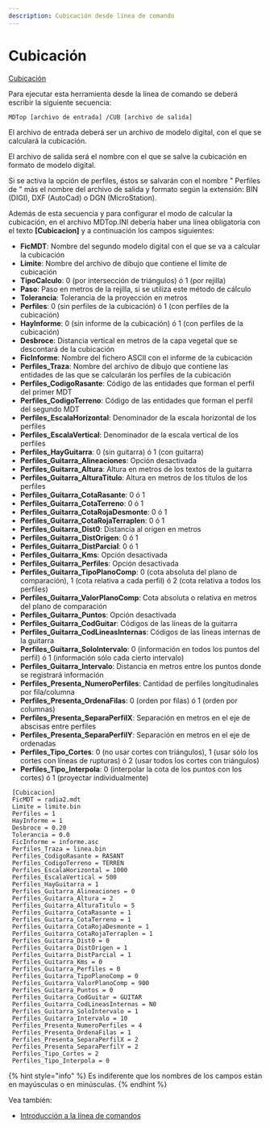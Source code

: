 ```yaml
---
description: Cubicación desde línea de comando
---
```


# Cubicación

[Cubicación](../como.../como-cubicacion.md)

Para ejecutar esta herramienta desde la línea de comando se deberá escribir la siguiente secuencia:

```text
MDTop [archivo de entrada] /CUB [archivo de salida]
```

El archivo de entrada deberá ser un archivo de modelo digital, con el que se calculará la cubicación.

El archivo de salida será el nombre con el que se salve la cubicación en formato de modelo digital.

Si se activa la opción de perfiles, éstos se salvarán con el nombre " Perfiles de " más el nombre del archivo de salida y formato según la extensión: BIN \(DIGI\), DXF \(AutoCad\) o DGN \(MicroStation\).

Además de esta secuencia y para configurar el modo de calcular la cubicación, en el archivo MDTop.INI debería haber una línea obligatoria con el texto **\[Cubicacion\]** y a continuación los campos siguientes:

* **FicMDT**: Nombre del segundo modelo digital con el que se va a calcular la cubicación
* **Limite**: Nombre del archivo de dibujo que contiene el límite de cubicación
* **TipoCalculo**: 0 \(por intersección de triángulos\) ó 1 \(por rejilla\)
* **Paso**: Paso en metros de la rejilla, si se utiliza este método de cálculo
* **Tolerancia**: Tolerancia de la proyección en metros
* **Perfiles**: 0 \(sin perfiles de la cubicación\) ó 1 \(con perfiles de la cubicación\)
* **HayInforme**: 0 \(sin informe de la cubicación\) ó 1 \(con perfiles de la cubicación\)
* **Desbroce**: Distancia vertical en metros de la capa vegetal que se descontará de la cubicación
* **FicInforme**: Nombre del fichero ASCII con el informe de la cubicación
* **Perfiles\_Traza**: Nombre del archivo de dibujo que contiene las entidades de las que se calcularán los perfiles de la cubicación
* **Perfiles\_CodigoRasante**: Código de las entidades que forman el perfil del primer MDT
* **Perfiles\_CodigoTerreno**: Código de las entidades que forman el perfil del segundo MDT
* **Perfiles\_EscalaHorizontal**: Denominador de la escala horizontal de los perfiles
* **Perfiles\_EscalaVertical**: Denominador de la escala vertical de los perfiles
* **Perfiles\_HayGuitarra**: 0 \(sin guitarra\) ó 1 \(con guitarra\)
* **Perfiles\_Guitarra\_Alineaciones**: Opción desactivada
* **Perfiles\_Guitarra\_Altura**: Altura en metros de los textos de la guitarra
* **Perfiles\_Guitarra\_AlturaTitulo**: Altura en metros de los títulos de los perfiles
* **Perfiles\_Guitarra\_CotaRasante**: 0 ó 1
* **Perfiles\_Guitarra\_CotaTerreno**: 0 ó 1
* **Perfiles\_Guitarra\_CotaRojaDesmonte**: 0 ó 1
* **Perfiles\_Guitarra\_CotaRojaTerraplen**: 0 ó 1
* **Perfiles\_Guitarra\_Dist0**: Distancia al origen en metros
* **Perfiles\_Guitarra\_DistOrigen**: 0 ó 1
* **Perfiles\_Guitarra\_DistParcial**: 0 ó 1
* **Perfiles\_Guitarra\_Kms**: Opción desactivada
* **Perfiles\_Guitarra\_Perfiles**: Opción desactivada
* **Perfiles\_Guitarra\_TipoPlanoComp**: 0 \(cota absoluta del plano de comparación\), 1 \(cota relativa a cada perfil\) ó 2 \(cota relativa a todos los perfiles\)
* **Perfiles\_Guitarra\_ValorPlanoComp**: Cota absoluta o relativa en metros del plano de comparación
* **Perfiles\_Guitarra\_Puntos**: Opción desactivada
* **Perfiles\_Guitarra\_CodGuitar**: Códigos de las líneas de la guitarra
* **Perfiles\_Guitarra\_CodLineasInternas**: Códigos de las líneas internas de la guitarra
* **Perfiles\_Guitarra\_SoloIntervalo**: 0 \(información en todos los puntos del perfil\) ó 1 \(información sólo cada cierto intervalo\)
* **Perfiles\_Guitarra\_Intervalo**: Distancia en metros entre los puntos donde se registrará información
* **Perfiles\_Presenta\_NumeroPerfiles**: Cantidad de perfiles longitudinales por fila/columna
* **Perfiles\_Presenta\_OrdenaFilas**: 0 \(orden por filas\) ó 1 \(orden por columnas\)
* **Perfiles\_Presenta\_SeparaPerfilX**: Separación en metros en el eje de abscisas entre perfiles
* **Perfiles\_Presenta\_SeparaPerfilY**: Separación en metros en el eje de ordenadas
* **Perfiles\_Tipo\_Cortes**: 0 \(no usar cortes con triángulos\), 1 \(usar sólo los cortes con líneas de rupturas\) ó 2 \(usar todos los cortes con triángulos\)
* **Perfiles\_Tipo\_Interpola**: 0 \(interpolar la cota de los puntos con los cortes\) ó 1 \(proyectar individualmente\)

```text
 [Cubicacion]
 FicMDT = radia2.mdt
 Limite = limite.bin
 Perfiles = 1
 HayInforme = 1
 Desbroce = 0.20
 Tolerancia = 0.0
 FicInforme = informe.asc
 Perfiles_Traza = linea.bin
 Perfiles_CodigoRasante = RASANT
 Perfiles_CodigoTerreno = TERREN
 Perfiles_EscalaHorizontal = 1000
 Perfiles_EscalaVertical = 500
 Perfiles_HayGuitarra = 1
 Perfiles_Guitarra_Alineaciones = 0
 Perfiles_Guitarra_Altura = 2
 Perfiles_Guitarra_AlturaTitulo = 5
 Perfiles_Guitarra_CotaRasante = 1
 Perfiles_Guitarra_CotaTerreno = 1
 Perfiles_Guitarra_CotaRojaDesmonte = 1
 Perfiles_Guitarra_CotaRojaTerraplen = 1
 Perfiles_Guitarra_Dist0 = 0
 Perfiles_Guitarra_DistOrigen = 1
 Perfiles_Guitarra_DistParcial = 1
 Perfiles_Guitarra_Kms = 0
 Perfiles_Guitarra_Perfiles = 0
 Perfiles_Guitarra_TipoPlanoComp = 0
 Perfiles_Guitarra_ValorPlanoComp = 900
 Perfiles_Guitarra_Puntos = 0
 Perfiles_Guitarra_CodGuitar = GUITAR
 Perfiles_Guitarra_CodLineasInternas = N0
 Perfiles_Guitarra_SoloIntervalo = 1
 Perfiles_Guitarra_Intervalo = 10
 Perfiles_Presenta_NumeroPerfiles = 4
 Perfiles_Presenta_OrdenaFilas = 1
 Perfiles_Presenta_SeparaPerfilX = 2
 Perfiles_Presenta_SeparaPerfilY = 2
 Perfiles_Tipo_Cortes = 2
 Perfiles_Tipo_Interpola = 0
```

{% hint style="info" %}
Es indiferente que los nombres de los campos están en mayúsculas o en minúsculas.
{% endhint %}

Vea también:

* [Introducción a la línea de comandos](./)

